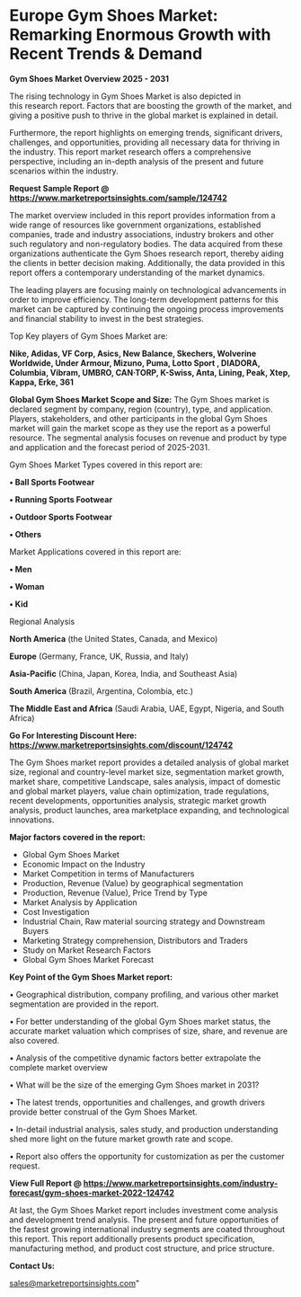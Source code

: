 # Europe Gym Shoes Market: Remarking Enormous Growth with Recent Trends & Demand

<Strong> Gym Shoes Market Overview 2025 - 2031</strong>

The rising technology in Gym Shoes Market is also depicted in this research report. Factors that are boosting the growth of the market, and giving a positive push to thrive in the global market is explained in detail.

Furthermore, the report highlights on emerging trends, significant drivers, challenges, and opportunities, providing all necessary data for thriving in the industry. This report market research offers a comprehensive perspective, including an in-depth analysis of the present and future scenarios within the industry.

<strong>Request Sample Report @ <a href=https://www.marketreportsinsights.com/sample/124742>https://www.marketreportsinsights.com/sample/124742</a></strong>

The market overview included in this report provides information from a wide range of resources like government organizations, established companies, trade and industry associations, industry brokers and other such regulatory and non-regulatory bodies. The data acquired from these organizations authenticate the Gym Shoes research report, thereby aiding the clients in better decision making. Additionally, the data provided in this report offers a contemporary understanding of the market dynamics.

The leading players are focusing mainly on technological advancements in order to improve efficiency. The long-term development patterns for this market can be captured by continuing the ongoing process improvements and financial stability to invest in the best strategies.

Top Key players of Gym Shoes Market are:

<strong>Nike, Adidas, VF Corp, Asics, New Balance, Skechers, Wolverine Worldwide, Under Armour, Mizuno, Puma, Lotto Sport , DIADORA, Columbia, Vibram, UMBRO, CAN·TORP, K-Swiss, Anta, Lining, Peak, Xtep, Kappa, Erke, 361</strong>

<strong><b>Global Gym Shoes Market Scope and Size:</b></strong>
The Gym Shoes market is declared segment by company, region (country), type, and application. Players, stakeholders, and other participants in the global Gym Shoes market will gain the market scope as they use the report as a powerful resource. The segmental analysis focuses on revenue and product by type and application and the forecast period of 2025-2031.

Gym Shoes Market Types covered in this report are:

<strong>• Ball Sports Footwear

• Running Sports Footwear

• Outdoor Sports Footwear

• Others</strong>

Market Applications covered in this report are:

<strong>• Men

• Woman

• Kid</strong> 

Regional Analysis

<strong>North America</strong> (the United States, Canada, and Mexico)

<strong>Europe</strong> (Germany, France, UK, Russia, and Italy)

<strong>Asia-Pacific</strong> (China, Japan, Korea, India, and Southeast Asia)

<strong>South America</strong> (Brazil, Argentina, Colombia, etc.)

<strong>The Middle East and Africa</strong> (Saudi Arabia, UAE, Egypt, Nigeria, and South Africa)

<strong>Go For Interesting Discount Here: <a href=https://www.marketreportsinsights.com/discount/124742>https://www.marketreportsinsights.com/discount/124742</a></strong>

The Gym Shoes market report provides a detailed analysis of global market size, regional and country-level market size, segmentation market growth, market share, competitive Landscape, sales analysis, impact of domestic and global market players, value chain optimization, trade regulations, recent developments, opportunities analysis, strategic market growth analysis, product launches, area marketplace expanding, and technological innovations.

<strong><b>Major factors covered in the report:</b></strong>
<ul>
  <li>Global Gym Shoes Market </li>
  <li>Economic Impact on the Industry</li>
  <li>Market Competition in terms of Manufacturers</li>
  <li>Production, Revenue (Value) by geographical segmentation</li>
  <li>Production, Revenue (Value), Price Trend by Type</li>
  <li>Market Analysis by Application</li>
  <li>Cost Investigation</li>
  <li>Industrial Chain, Raw material sourcing strategy and Downstream Buyers</li>
  <li>Marketing Strategy comprehension, Distributors and Traders</li>
  <li>Study on Market Research Factors</li>
  <li>Global Gym Shoes Market Forecast</li>
</ul>

<strong><b>Key Point of the Gym Shoes Market report:</b></strong>

• Geographical distribution, company profiling, and various other market segmentation are provided in the report.

• For better understanding of the global Gym Shoes market status, the accurate market valuation which comprises of size, share, and revenue are also covered.

• Analysis of the competitive dynamic factors better extrapolate the complete market overview

• What will be the size of the emerging Gym Shoes market in 2031?

• The latest trends, opportunities and challenges, and growth drivers provide better construal of the Gym Shoes Market.

• In-detail industrial analysis, sales study, and production understanding shed more light on the future market growth rate and scope.

• Report also offers the opportunity for customization as per the customer request.

<strong><b>View Full Report @ <a href=https://www.marketreportsinsights.com/industry-forecast/gym-shoes-market-2022-124742>https://www.marketreportsinsights.com/industry-forecast/gym-shoes-market-2022-124742</a></b></strong>


At last, the Gym Shoes Market report includes investment come analysis and development trend analysis. The present and future opportunities of the fastest growing international industry segments are coated throughout this report. This report additionally presents product specification, manufacturing method, and product cost structure, and price structure.

<strong>Contact Us:</strong>

sales@marketreportsinsights.com"
